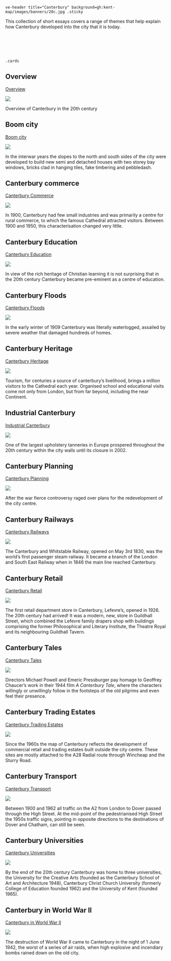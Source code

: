`ve-header title="Canterbury" background=gh:kent-map/images/banners/20c.jpg .sticky`

This collection of short essays covers a range of themes that help explain how Canterbury developed into the city that it is today.

# &nbsp; 
`.cards`

## Overview

[Overview](/canterbury/20c-canterbury-overview)

![](https://iiif.juncture-digital.org/thumbnail?url=https://upload.wikimedia.org/wikipedia/commons/1/1f/Westgate_Gardens%2C_Canterbury%2C_Kent.jpg)

Overview of Canterbury in the 20th century

## Boom city

[Boom city](/canterbury/20c-canterbury-boom-city)

![](https://iiif.juncture-digital.org/thumbnail?url=https://raw.githubusercontent.com/kent-map/images/main/canterbury/Abandoned_Burtons.jpg)

In the interwar years the slopes to the north and south sides of the city were developed to build new semi and detached houses with two storey bay windows, bricks clad in hanging tiles, fake timbering and pebbledash. 

## Canterbury commerce

[Canterbury Commerce](/canterbury/20c-canterbury-commerce)

![](https://iiif.juncture-digital.org/thumbnail?url=https://stor.artstor.org/stor/5129a00d-b3c8-46f1-b40c-fe241d7d0479)

In 1900, Canterbury had few small industries and was primarily a centre for rural commerce, to which the famous Cathedral attracted visitors. Between 1900 and 1950, this characterisation changed very little.

## Canterbury Education

[Canterbury Education](/canterbury/20c-canterbury-education)

![](https://iiif.juncture-digital.org/thumbnail?url=https://raw.githubusercontent.com/kent-map/kent-map/images/main/canterbury/Postcard_of_Kent_College_1930s.jpg)

In view of the rich heritage of Christian learning it is not surprising that in the 20th century Canterbury became pre-eminent as a centre of education.

## Canterbury Floods

[Canterbury Floods](/canterbury/20c-canterbury-overview)

![](https://iiif.juncture-digital.org/thumbnail?url=https://upload.wikimedia.org/wikipedia/commons/c/cc/High_Street%2C_Canterbury%2C_England_%2849976428122%29.jpg)

In the early winter of 1909 Canterbury was literally waterlogged, assailed by severe weather that damaged hundreds of homes.

## Canterbury Heritage

[Canterbury Heritage](/canterbury/20c-canterbury-heritage)

![](https://iiif.juncture-digital.org/thumbnail?url=https://upload.wikimedia.org/wikipedia/commons/7/75/Canterbury_Cathedral_08.JPG)

Tourism, for centuries a source of canterbury’s livelihood, brings a million visitors to the Cathedral each year. Organised school and educational visits come not only from London, but from far beyond, including the near Continent. 

## Industrial Canterbury

[Industrial Canterbury](/canterbury/20c-canterbury-industry)

![](https://iiif.juncture-digital.org/thumbnail?url=https://stor.artstor.org/stor/c2a24edf-49f6-48fd-9c29-11731fb15d16)

One of the largest upholstery tanneries in Europe prospered throughout the 20th century within the city walls until its closure in 2002. 

## Canterbury Planning

[Canterbury Planning](/canterbury/20c-canterbury-planning)

![](https://iiif.juncture-digital.org/thumbnail?url=https://stor.artstor.org/stor/de8f1c7f-cf4d-46ce-bf61-6513e8cd047a)

After the war fierce controversy raged over plans for the redevelopment of the city centre.

## Canterbury Railways

[Canterbury Railways](/canterbury/20c-canterbury-railways)

![](https://iiif.juncture-digital.org/thumbnail?url=https://upload.wikimedia.org/wikipedia/commons/5/5b/Canterbury_West_Station_-_geograph.org.uk_-_5033042.jpg)

The Canterbury and Whitstable Railway, opened on May 3rd 1830, was the world’s first passenger steam railway. It became a branch of the London and South East Railway when in 1846 the main line reached Canterbury.

## Canterbury Retail

[Canterbury Retail](/canterbury/20c-canterbury-retail-store/)

![](https://iiif.juncture-digital.org/thumbnail?url=https://stor.artstor.org/stor/a88a700f-df99-46c1-ba05-e5809a9d9e77)

The first retail department store in Canterbury, Lefevre’s, opened in 1926. The 20th century had arrived! It was a modern, new, store in Guildhall Street, which combined the Lefevre family drapers shop with buildings comprising the former Philosophical and Literary Institute, the Theatre Royal and its neighbouring Guildhall Tavern.

## Canterbury Tales

[Canterbury Tales](/canterbury/20c-canterbury-tales-film)

![](https://iiif.juncture-digital.org/thumbnail?url=https://upload.wikimedia.org/wikipedia/commons/7/7c/ChaucerPortraitEllesmereMs.jpg)

Directors Michael Powell and Emeric Pressburger pay homage to Geoffrey Chaucer’s work in their 1944 film _A Canterbury Tale_, where the characters willingly or unwillingly follow in the footsteps of the old pilgrims and even feel their presence. 

## Canterbury Trading Estates

[Canterbury Trading Estates](/canterbury/20c-canterbury-trading)

![](https://iiif.juncture-digital.org/thumbnail?url=https://stor.artstor.org/stor/5dd13fa2-03ce-46d5-bd42-34901758643d)

Since the 1960s the map of Canterbury reflects the development of commercial retail and trading estates built outside the city centre. These sites are mostly attached to the A28 Radial route through 
Wincheap and the Sturry Road.

## Canterbury Transport

[Canterbury Transport](/canterbury/20c-canterbury-transport)

![](https://iiif.juncture-digital.org/thumbnail?url=https://stor.artstor.org/stor/777a2135-2830-4e77-8eb7-e763486ccb39)

Between 1900 and 1962 all traffic on the A2 from London to Dover passed through the High Street. At the mid-point of the pedestrianised High Street the 1950s traffic signs, pointing in opposite directions to the destinations of Dover and Chatham, can still be seen. 

## Canterbury Universities

[Canterbury Universities](/canterbury/20c-canterbury-universities)

![](https://iiif.juncture-digital.org/thumbnail?url=https://stor.artstor.org/stor/6680eb0e-67fe-4e0a-bd39-f2ab91fdaa61)

By the end of the 20th century Canterbury was home to three universities, the University for the Creative Arts (founded as the Canterbury School of Art and Architecture 1948), 
Canterbury Christ Church University (formerly College of Education founded 1962) and the University of Kent (founded 1965).

## Canterbury in World War II

[Canterbury in World War II](/canterbury/20c-canterbury-ww2)

![](https://iiif.juncture-digital.org/thumbnail?url=https://upload.wikimedia.org/wikipedia/commons/2/2d/Bomb_damage_Canterbury_1940.jpg)

The destruction of World War II came to Canterbury in the night of 1 June 1942, the worst of a series of air raids, when high explosive and incendiary bombs rained down on the old city.
